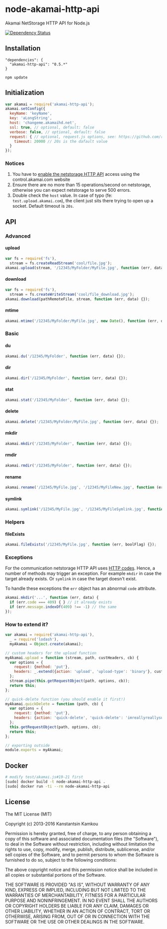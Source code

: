 node-akamai-http-api
====================
Akamai NetStorage HTTP API for Node.js

[![Dependency Status](https://www.versioneye.com/user/projects/56eca2d34fb9b000127dc24e/badge.svg?style=flat)](https://www.versioneye.com/user/projects/56eca2d34fb9b000127dc24e)

## Installation
```
"dependencies": {
  "akamai-http-api": "0.5.*"
}
```
```npm update```

## Initialization
```javascript
var akamai = require('akamai-http-api');
akamai.setConfig({
  keyName: 'keyName',
  key: 'aLongString',
  host: 'changeme.akamaihd.net',
  ssl: true, // optional, default: false
  verbose: false, // optional, default: false
  request: { // optional, request.js options, see: https://github.com/request/request#requestoptions-callback
    timeout: 20000 // 20s is the dafault value
  }
});
```

### Notices
1. You have to [enable the netstorage HTTP API](https://control.akamai.com/dl/customers/NS/NetStrgHttpCM.pdf) access using the control.akamai.com website
2. Ensure there are no more than 15 operations/second on netstorage, otherwise you can expect netstorage to serve 500 errors.
3. Double check the `host` value. In case of typo (fe: `test.upload.akamai.com`), the client just sits there trying to open up a socket. Default timeout is `20s`.

## API
### Advanced
#### upload
```javascript
var fs = require('fs'),
  stream = fs.createReadStream('cool/file.jpg');
akamai.upload(stream, '/12345/MyFolder/MyFile.jpg', function (err, data) {});
```
#### download
```javascript
var fs = require('fs'),
  stream = fs.createWriteStream('cool/file_download.jpg');
akamai.download(pathRemoteFile, stream, function (err, data) {});
```
#### mtime
```javascript
akamai.mtime('/12345/MyFolder/MyFile.jpg', new Date(), function (err, data) {});
```

### Basic
#### du
```javascript
akamai.du('/12345/MyFolder', function (err, data) {});
```
#### dir
```javascript
akamai.dir('/12345/MyFolder', function (err, data) {});
```
#### stat
```javascript
akamai.stat('/12345/MyFolder', function (err, data) {});
```
#### delete
```javascript
akamai.delete('/12345/MyFolder/MyFile.jpg', function (err, data) {});
```
#### mkdir
```javascript
akamai.mkdir('/12345/MyFolder', function (err, data) {});
```
#### rmdir
```javascript
akamai.rmdir('/12345/MyFolder', function (err, data) {});
```
#### rename
```javascript
akamai.rename('/12345/MyFile.jpg', '/12345/MyFileNew.jpg', function (err, data) {});
```
#### symlink
```javascript
akamai.symlink('/12345/MyFile.jpg', '/12345/MyFileSymlink.jpg', function (err, data) {});
```

### Helpers
#### fileExists
```javascript
akamai.fileExists('/12345/MyFile.jpg', function (err, boolFlag) {});
```

### Exceptions
For the communication netstorage HTTP API uses [HTTP codes](http://www.w3.org/Protocols/rfc2616/rfc2616-sec10.html).
Hence, a number of methods may trigger an exception. For example `mkdir` in case the target already exists.
Or `symlink` in case the target doesn't exist.

To handle these exceptions the `err` object has an abnormal `code` attribute.

```javascript
akamai.mkdir('...', function (err, data) {
  if (err.code === 409) { } // it already exists
  if (err.message.indexOf(409) !== -1) // the same
});
```

### How to extend it?
```javascript
var akamai = require('akamai-http-api'),
  _ = require('lodash'),
  myAkamai = Object.create(akamai);

// custom headers for the upload function
myAkamai.upload = function (stream, path, custHeaders, cb) {
  var options = {
    request: {method: 'put'},
    headers: _.extend({action: 'upload', 'upload-type': 'binary'}, custHeaders)
  };
  stream.pipe(this.getRequestObject(path, options, cb));
  return this;
};

// quick-delete function (you should enable it first!)
myAkamai.quickDelete = function (path, cb) {
  var options = {
    request: {method: 'put'},
    headers: {action: 'quick-delete', 'quick-delete': 'imreallyreallysure'}
  };
  this.getRequestObject(path, options, cb);
  return this;
};

// exporting outside
module.exports = myAkamai;
```

## Docker
```sh
# modify test/akamai.js#19-21 first
[sudo] docker build -t node-akamai-http-api .
[sudo] docker run -ti --rm node-akamai-http-api
```

## License
The MIT License (MIT)

Copyright (c) 2013-2016 Kanstantsin Kamkou

Permission is hereby granted, free of charge, to any person obtaining a copy of
this software and associated documentation files (the "Software"), to deal in
the Software without restriction, including without limitation the rights to
use, copy, modify, merge, publish, distribute, sublicense, and/or sell copies of
the Software, and to permit persons to whom the Software is furnished to do so,
subject to the following conditions:

The above copyright notice and this permission notice shall be included in all
copies or substantial portions of the Software.

THE SOFTWARE IS PROVIDED "AS IS", WITHOUT WARRANTY OF ANY KIND, EXPRESS OR
IMPLIED, INCLUDING BUT NOT LIMITED TO THE WARRANTIES OF MERCHANTABILITY, FITNESS
FOR A PARTICULAR PURPOSE AND NONINFRINGEMENT. IN NO EVENT SHALL THE AUTHORS OR
COPYRIGHT HOLDERS BE LIABLE FOR ANY CLAIM, DAMAGES OR OTHER LIABILITY, WHETHER
IN AN ACTION OF CONTRACT, TORT OR OTHERWISE, ARISING FROM, OUT OF OR IN
CONNECTION WITH THE SOFTWARE OR THE USE OR OTHER DEALINGS IN THE SOFTWARE.
